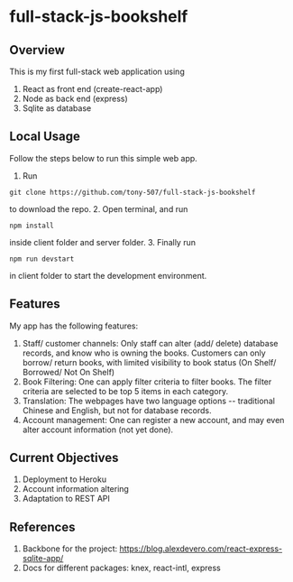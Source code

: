 # full-stack-js-bookshelf

## Overview
This is my first full-stack web application using
1. React as front end (create-react-app)
2. Node as back end (express)
3. Sqlite as database

## Local Usage
Follow the steps below to run this simple web app.
1. Run
```
git clone https://github.com/tony-507/full-stack-js-bookshelf
```
to download the repo.
2. Open terminal, and run
```
npm install
```
inside client folder and server folder.
3. Finally run
```
npm run devstart
```
in client folder to start the development environment.

## Features
My app has the following features:
1. Staff/ customer channels: Only staff can alter (add/ delete) database records, and know who is owning the books. Customers can only borrow/ return books, with 
limited visibility to book status (On Shelf/ Borrowed/ Not On Shelf)
2. Book Filtering: One can apply filter criteria to filter books. The filter criteria are selected to be top 5 items in each category.
3. Translation: The webpages have two language options -- traditional Chinese and English, but not for database records.
4. Account management: One can register a new account, and may even alter account information (not yet done).

## Current Objectives
1. Deployment to Heroku
2. Account information altering
3. Adaptation to REST API

## References
1. Backbone for the project: https://blog.alexdevero.com/react-express-sqlite-app/
2. Docs for different packages: knex, react-intl, express
